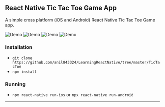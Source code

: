 ## React Native Tic Tac Toe Game App

A simple cross platform (iOS and Android) React Native Tic Tac Toe Game app.

![Demo](./images/1.jpg)
![Demo](./images/2.jpg)
![Demo](./images/3.jpg)
![Demo](./images/TodoList.jpg)

### Installation

- `git clone https://github.com/anil843324/LearningReactNative/tree/master/TicTacToe`
- `npm install`

### Running

- `npx react-native run-ios` or `npx react-native run-android`

---
